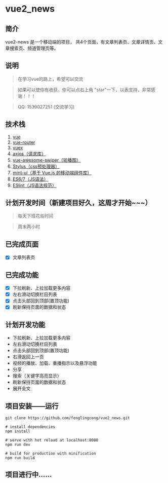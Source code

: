 # vue2_news

## 简介
vue2-news 是一个移动端的项目， 共4个页面，有文章列表页、文章详情页、文章搜索页、频道管理页等。

## 说明
> 在学习vue的路上，希望可以交流

> 如果可以使你有收获，你可以点右上角 "star"一下，以表支持，非常感谢！！！

> QQ: 1539027251 (交流学习)

## 技术栈
1. [vue](https://cn.vuejs.org/v2/guide/)
2. [vue-router](https://router.vuejs.org/zh-cn/essentials/getting-started.html)
3. [vuex](https://vuex.vuejs.org/zh-cn/getting-started.html)
4. [axios（请求库）](https://github.com/axios/axios)
5. [vue-awesome-swiper（轮播图）](https://github.com/surmon-china/vue-awesome-swiper)
6. [Stylus（css预处理器）](https://github.com/stylus/stylus)
7. [mint-ui（基于 Vue.js 的移动端组件库）](http://mint-ui.github.io/#!/zh-cn)
8. [ES6/7（JS语法）](https://github.com/lukehoban/es6features)
9. [ESlint（JS语法规范）](https://github.com/standard/standard/blob/master/docs/RULES-zhcn.md)

## 计划开发时间（新建项目好久，这周才开始~~~）
> 每天下班花些时间

> 周末两小时

## 已完成页面

- [x] 文章列表页

## 已完成功能

- [x] 下拉刷新、上拉加载更多内容
- [x] 左右滑动切换栏目列表
- [x] 点击头部回到顶部(置顶功能)
- [x] 刷新保持页面的数据和状态

## 计划开发功能

- 下拉刷新、上拉加载更多内容
- 左右滑动切换栏目列表
- 点击头部回到顶部(置顶功能)
- 右滑返回上一页
- 视频的播放、加载、重播指示以及悬浮功能
- 分享
- 搜索（关键字高亮显示）
- 刷新保持页面的数据和状态
- 展开全文

## 项目安装——运行

```
git clone https://github.com/fenglingcong/vue2_news.git

# install dependencies
npm install

# serve with hot reload at localhost:8080
npm run dev

# build for production with minification
npm run build
```

## 项目进行中......